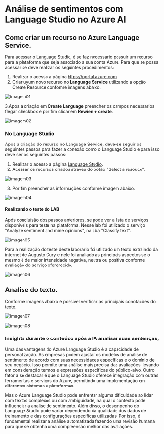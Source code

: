 # Análise de sentimentos com Language Studio no Azure AI

## Como criar um recurso no Azure Language Service.

Para acessar o Language Studio, é se faz necessario possuir um recurso para a plataforma  que seja associado a sua conta Azure. 
Para que se possa acessar se deve realizar os seguintes procedimentos:

1. Realizar o acesso a página https://portal.azure.com
2. Criar uyum novo recurso no **Language Service** utilizando a opção Create Resource confomre imagens abaixo.

![imagem01](https://github.com/Guimollmann/An-lise-de-sentimentos-Azure/assets/116759832/126e727b-2dd7-4e39-bbf8-2762b015d56b)

3.Apos a criação em **Create Language** preencher os campos necessarios  flegar checkbox e por fim clicar em **Rewien + create**.

![imagem02](https://github.com/Guimollmann/An-lise-de-sentimentos-Azure/assets/116759832/02642d6f-a0f3-4399-a706-c4386aaf5267)

### No Language Studio

Apos a criação do recurso no Language Service, deve-se seguir os seguintes passos para fazer a conexão como o Language Studio e para isso deve ser os seguintes passos:

1. Realizar o acesso a página [Language Studio](https://language.cognitive.azure.com/home).
2. Acessar os recursos criados atraves do botão "Select a resouce".

![imagem03](https://github.com/Guimollmann/An-lise-de-sentimentos-Azure/assets/116759832/e8c87222-344f-4794-9143-1b1d50e04b64)

3. Por fim preencher as informações conforme imagem abaixo.

![imagem04](https://github.com/Guimollmann/An-lise-de-sentimentos-Azure/assets/116759832/d76108a0-600e-4aea-a8b8-497f79de934c)

#### Realizando o teste do LAB

Após concluísão dos passos anteriores, se pode ver a lista de serviços disponíveis para teste na plataforma. Nesse 
 lab  foi utilizado o serviço "Analyze sentiment and mine opinions", na aba "Classify text".

![imagen05](https://github.com/Guimollmann/An-lise-de-sentimentos-Azure/assets/116759832/98bd90ed-097b-478e-b965-558dbb03e749)

Para a realização do teste deste laborario foi utlizado um texto extraindo da internet de Augusto Cury e nele foi analiado as principais aspectos se o mesmo é de maior intensidade negativa, neutra ou positiva conforme avaliação do serviço ofererecido. 

![imagen06](https://github.com/Guimollmann/An-lise-de-sentimentos-Azure/assets/116759832/84e6b1b3-c93a-4272-be23-97341d1c7898)

## Analise do texto.

Conforme imagens abaixo é possivel verificar as principais conotações do texto.

![imagen07](https://github.com/Guimollmann/An-lise-de-sentimentos-Azure/assets/116759832/1e542a8e-882e-4930-a657-62eadda9da47)

![imagen08](https://github.com/Guimollmann/An-lise-de-sentimentos-Azure/assets/116759832/2c7f4c82-d961-470d-b3ae-e190cd13ddee)

### Insights durante o conteúdo após a IA analisar suas sentenças;

Uma das vantagens do Azure Language Studio é a capacidade de personalização. As empresas podem ajustar os modelos de análise de sentimento de acordo com suas necessidades específicas e o domínio de seu negócio. Isso permite uma análise mais precisa das avaliações, levando em consideração termos e expressões específicas do público-alvo. Outro fator a se destacar é que o Language Studio oferece integração com outras ferramentas e serviços do Azure, permitindo uma implementação em diferentes sistemas e plataformas.

Mas o Azure Language Studio pode enfrentar alguma dificuldade ao lidar com textos complexos ou com ambíguidade, na qual o contexto pode influenciar a analise de sentimento. Além disso, o desempenho do Language Studio pode variar dependendo da qualidade dos dados de treinamento e das configurações específicas utilizadas. Por isso, é fundamental realizar a análise automatizada fazendo uma revisão humana para que se obtenha uma compreensão melhor das avaliações.


  
